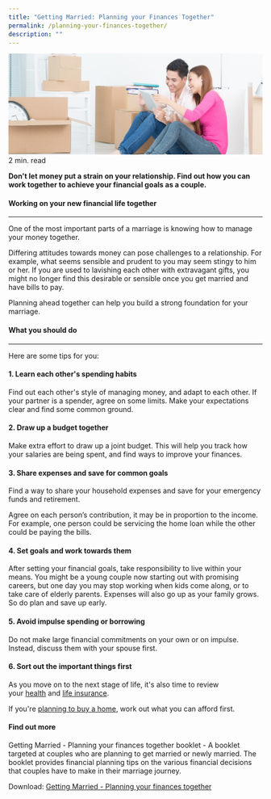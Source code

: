 ```yaml
---
title: "Getting Married: Planning your Finances Together"
permalink: /planning-your-finances-together/
description: ""
---
```

![getting married](/images/getting%20married.jfif)
2 min. read

**Don't let money put a strain on your relationship. Find out how you can work together to achieve your financial goals as a couple.**

#### Working on your new financial life together
-------------------------------------------
One of the most important parts of a marriage is knowing how to manage your money together.

Differing attitudes towards money can pose challenges to a relationship. For example, what seems sensible and prudent to you may seem stingy to him or her. If you are used to lavishing each other with extravagant gifts, you might no longer find this desirable or sensible once you get married and have bills to pay.

Planning ahead together can help you build a strong foundation for your marriage.

#### What you should do
------------------

Here are some tips for you:

#### 1\. Learn each other's spending habits

Find out each other's style of managing money, and adapt to each other. If your partner is a spender, agree on some limits. Make your expectations clear and find some common ground.

#### 2\. Draw up a budget together

Make extra effort to draw up a joint budget. This will help you track how your salaries are being spent, and find ways to improve your finances.

#### 3\. Share expenses and save for common goals

Find a way to share your household expenses and save for your emergency funds and retirement.

Agree on each person’s contribution, it may be in proportion to the income. For example, one person could be servicing the home loan while the other could be paying the bills.

#### 4\. Set goals and work towards them

After setting your financial goals, take responsibility to live within your means. You might be a young couple now starting out with promising careers, but one day you may stop working when kids come along, or to take care of elderly parents. Expenses will also go up as your family grows. So do plan and save up early.

#### 5\. Avoid impulse spending or borrowing

Do not make large financial commitments on your own or on impulse. Instead, discuss them with your spouse first.

#### 6\. Sort out the important things first

As you move on to the next stage of life, it's also time to review your [health](https://www.moneysense.gov.sg/articles/2018/11/understanding-health-insurance) and [life insurance](https://www.moneysense.gov.sg/articles/2018/11/understanding-life-insurance).

If you're [planning to buy a home](https://www.moneysense.gov.sg/starter-packs/buying-a-home-you-can-afford), work out what you can afford first.

#### Find out more

Getting Married - Planning your finances together booklet - A booklet targeted at couples who are planning to get married or newly married. The booklet provides financial planning tips on the various financial decisions that couples have to make in their marriage journey.

Download: [Getting Married - Planning your finances together](https://www.moneysense.gov.sg/-/media/moneysense/media-article/retirement-booklet-aug-2023/couples-booklet---aug-2023.ashx)